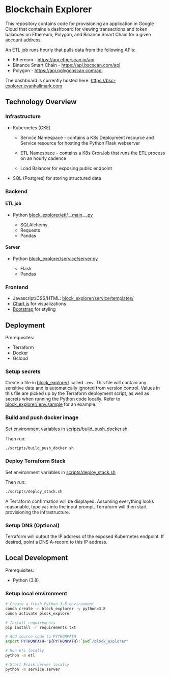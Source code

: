 # Blockchain Explorer

This repository contains code for provisioning an application in Google Cloud that contains a dashboard for viewing transactions and token balances on Ethereum, Polygon, and Binance Smart Chain for a given account address.

An ETL job runs hourly that pulls data from the following APIs:

+ Ethereum - https://api.etherscan.io/api
+ Binance Smart Chain - https://api.bscscan.com/api
+ Polygon - https://api.polygonscan.com/api

The dashboard is currently hosted here: https://bsc-explorer.evanhallmark.com

## Technology Overview

### Infrastructure

+ Kubernetes (GKE)
  
    + Service Namespace - contains a K8s Deployment resource and Service resource for hosting the Python Flask webserver
    
    + ETL Namespace - contains a K8s CronJob that runs the ETL process on an hourly cadence

    + Load Balancer for exposing public endpoint
    
+ SQL (Postgres) for storing structured data

### Backend

#### ETL job

+ Python [block_explorer/etl/\_\_main\_\_.py](block_explorer/etl/__main__.py)

    + SQLAlchemy
    + Requests
    + Pandas
  
#### Server

+ Python [block_explorer/service/server.py](block_explorer/service/server.py)
  
    + Flask
    + Pandas

### Frontend

+ Javascript/CSS/HTML: [block_explorer/service/templates/](block_explorer/service/templates/)
+ [Chart.js](https://www.chartjs.org/docs/latest/) for visualizations
+ [Bootstrap](https://getbootstrap.com/docs/3.4/css/) for styling

## Deployment

Prerequisites:

+ Terraform
+ Docker
+ Gcloud

### Setup secrets

Create a file in [block_explorer/](block_explorer/) called `.env`. This file will contain any sensitive data and is automatically ignored from version control. Values in this file are picked up by the Terraform deployment script, as well as secrets when running the Python code locally. Refer to [block_explorer/.env.sample](block_explorer/.env.sample) for an example.

### Build and push docker image

Set environment variables in [scripts/build_push_docker.sh](scripts/build_push_docker.sh)

Then run:

```bash
./scripts/build_push_docker.sh
```

### Deploy Terraform Stack

Set environment variables in [scripts/deploy_stack.sh](scripts/deploy_stack.sh)

Then run:

```bash
./scripts/deploy_stack.sh
```

A Terraform confirmation will be displayed. Assuming everything looks reasonable, type `yes` into the input prompt. Terraform will then start provisioning the infrastructure.

### Setup DNS (Optional)

Terraform will output the IP address of the exposed Kubernetes endpoint. If desired, point a DNS A-record to this IP address.

## Local Development

Prerequisites:

+ Python (3.8)

### Setup local environment

```bash
# Create a fresh Python 3.8 environment
conda create -n block_explorer -y python=3.8
conda activate block_explorer

# Install requirements
pip install -r requirements.txt

# Add source code to PYTHONPATH
export PYTHONPATH="${PYTHONPATH}:`pwd`/block_explorer"

# Run ETL locally
python -m etl

# Start Flask server locally
python -m service.server
```